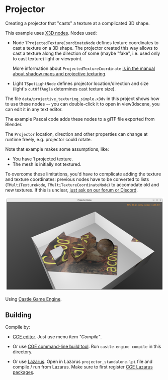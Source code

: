# Projector

Creating a projector that "casts" a texture at a complicated 3D shape.

This example uses [X3D nodes](https://castle-engine.io/vrml_x3d.php). Nodes used:

- Node `TProjectedTextureCoordinateNode` defines texture coordinates to cast a texture on a 3D shape. The projector created this way allows to cast a texture along the direction of some (maybe "fake", i.e. used only to cast texture) light or viewpoint.

    More information about `ProjectedTextureCoordinate` [is in the manual about shadow maps and projective texturing](https://castle-engine.io/x3d_extensions_shadow_maps.php).

- Light `TSpotLightNode` defines projector location/direction and size (light's `cutOffAngle` determines cast texture size).

The file `data/projective_texturing_simple.x3dv` in this project shows how to use these nodes -- you can double-click it to open in view3dscene, you can edit it in any text editor.

The example Pascal code adds these nodes to a glTF file exported from Blender.

The `Projector` location, direction and other properties can change at runtime freely, e.g. projector could rotate.

Note that example makes some assumptions, like:

- You have 1 projected texture.
- The mesh is initially not textured.

To overcome these limitations, you'd have to complicate adding the texture and texture coordinates: previous nodes have to be converted to lists (`TMultiTextureNode`, `TMultiTextureCoordinateNode`) to accomodate old and new textures. If this is unclear, [just ask on our forum or Discord](https://castle-engine.io/talk.php).

![Screenshot](screenshot.png)

Using [Castle Game Engine](https://castle-engine.io/).

## Building

Compile by:

- [CGE editor](https://castle-engine.io/manual_editor.php). Just use menu item _"Compile"_.

- Or use [CGE command-line build tool](https://castle-engine.io/build_tool). Run `castle-engine compile` in this directory.

- Or use [Lazarus](https://www.lazarus-ide.org/). Open in Lazarus `projector_standalone.lpi` file and compile / run from Lazarus. Make sure to first register [CGE Lazarus packages](https://castle-engine.io/lazarus).
